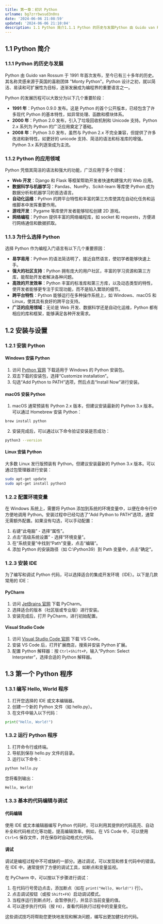 ```yaml
---
title: 第一章：初识 Python
urlname: bg7zrrbwsud3n0ns
date: '2024-06-06 21:08:59'
updated: '2024-06-06 21:10:04'
description: 1.1 Python 简介1.1.1 Python 的历史与发展Python 由 Guido van Rossum 于 1991 年首次发布，至今已有三十多年的历史。其名称灵感来源于英国的喜剧团体 "Monty Python"。Python 设计之初，就以简洁、易读和可扩展性为目标，逐渐发展成...
---
```

## 1.1 Python 简介

### 1.1.1 Python 的历史与发展

Python 由 Guido van Rossum 于 1991 年首次发布，至今已有三十多年的历史。其名称灵感来源于英国的喜剧团体 "Monty Python"。Python 设计之初，就以简洁、易读和可扩展性为目标，逐渐发展成为编程界的重要语言之一。

Python 的发展历程可以大致分为以下几个重要阶段：

- **1991 年**：Python 0.9.0 发布。这是 Python 的首个公开版本，已经包含了许多现代 Python 的基本特性，如异常处理、函数和模块体系。
- **2000 年**：Python 2.0 发布，引入了垃圾回收机制和 Unicode 支持。Python 2.x 系列为 Python 的广泛应用奠定了基础。
- **2008 年**：Python 3.0 发布，虽然与 Python 2.x 不完全兼容，但提供了许多改进和新特性，如更好的 unicode 支持、简洁的语法和标准库的增强。Python 3.x 系列逐渐成为主流。

### 1.1.2 Python 的应用领域

Python 凭借其简洁的语法和强大的功能，广泛应用于多个领域：

- **Web 开发**：Django 和 Flask 等框架帮助开发者快速构建强大的 Web 应用。
- **数据科学与机器学习**：Pandas、NumPy、Scikit-learn 等库使 Python 成为数据分析和机器学习的首选语言。
- **自动化运维**：Python 的跨平台特性和丰富的第三方库使其在自动化任务和运维脚本中发挥重要作用。
- **游戏开发**：Pygame 等库使开发者能够轻松创建 2D 游戏。
- **网络编程**：Python 提供丰富的网络编程库，如 socket 和 requests，方便进行网络通信和数据抓取。

### 1.1.3 为什么选择 Python

选择 Python 作为编程入门语言有以下几个重要原因：

- **易学易用**：Python 的语法简洁明了，接近自然语言，使初学者能够快速上手。
- **强大的社区支持**：Python 拥有庞大的用户社区，丰富的学习资源和第三方库，能帮助开发者解决各种问题。
- **高效的开发效率**：Python 丰富的标准库和第三方库，以及动态类型的特性，使开发者能够更专注于实现功能，而不是陷入繁琐的细节。
- **跨平台特性**：Python 能够运行在多种操作系统上，如 Windows、macOS 和 Linux，使其具有良好的跨平台支持。
- **广泛的应用领域**：无论是 Web 开发、数据科学还是自动化运维，Python 都有相应的库和框架，能够满足各种开发需求。

## 1.2 安装与设置

### 1.2.1 安装 Python

#### Windows 安装 Python

1. 访问 [Python 官网](https://www.python.org/) 下载适用于 Windows 的 Python 安装包。
2. 双击下载的安装包，选择“Customize installation”。
3. 勾选“Add Python to PATH”选项，然后点击“Install Now”进行安装。

#### macOS 安装 Python

1. macOS 通常预装有 Python 2.x 版本，但建议安装最新的 Python 3.x 版本。可以通过 Homebrew 安装 Python：

```bash
brew install python
```

2. 安装完成后，可以通过以下命令验证安装是否成功：

```bash
python3 --version
```

#### Linux 安装 Python

大多数 Linux 发行版预装有 Python，但建议安装最新的 Python 3.x 版本。可以通过包管理器进行安装：

```bash
sudo apt-get update
sudo apt-get install python3
```

### 1.2.2 配置环境变量

在 Windows 系统上，需要将 Python 添加到系统的环境变量中，以便在命令行中方便地调用 Python。安装过程中已经勾选了“Add Python to PATH”选项，通常无需额外配置。如果没有勾选，可以手动配置：

1. 右键“此电脑” - 选择“属性”。
2. 点击“高级系统设置” - 选择“环境变量”。
3. 在“系统变量”中找到“Path”变量，点击“编辑”。
4. 添加 Python 的安装路径（如 C:\Python39）到 Path 变量中，点击“确定”。

### 1.2.3 安装 IDE

为了编写和调试 Python 代码，可以选择适合的集成开发环境（IDE）。以下是几款常用的 IDE：

#### PyCharm

1. 访问 [JetBrains 官网](https://www.jetbrains.com/pycharm/) 下载 PyCharm。
2. 选择适合的版本（社区版或专业版）进行安装。
3. 安装完成后，打开 PyCharm，进行初始配置。

#### Visual Studio Code

1. 访问 [Visual Studio Code 官网](https://code.visualstudio.com/) 下载 VS Code。
2. 安装 VS Code 后，打开扩展商店，搜索并安装 Python 扩展。
3. 配置 Python 解释器：按 `Ctrl+Shift+P`，输入“Python: Select Interpreter”，选择合适的 Python 解释器。

## 1.3 第一个 Python 程序

### 1.3.1 编写 Hello, World 程序

1. 打开您选择的 IDE 或文本编辑器。
2. 创建一个新的 Python 文件（如 hello.py）。
3. 在文件中输入以下代码：

```python
print("Hello, World!")
```

### 1.3.2 运行 Python 程序

1. 打开命令行或终端。
2. 导航到保存 hello.py 文件的目录。
3. 运行以下命令：

```bash
python hello.py
```

您将看到输出：

```latex
Hello, World!
```

### 1.3.3 基本的代码编辑与调试

#### 代码编辑

使用 IDE 或文本编辑器编写 Python 代码时，可以利用其提供的代码高亮、自动补全和代码格式化等功能，提高编辑效率。例如，在 VS Code 中，可以使用 `Ctrl+S` 保存文件，并在保存时自动格式化代码。

#### 调试

调试是编程过程中不可或缺的一部分。通过调试，可以发现和修复代码中的错误。在 IDE 中，通常提供了方便的调试工具，如断点和变量监视。

在 PyCharm 中，可以按以下步骤进行调试：

1. 在代码行号旁边点击，添加断点（如在 `print("Hello, World!")` 行）。
2. 点击调试按钮（或按 `Shift+F9`）启动调试模式。
3. 当程序运行到断点时，会暂停执行，并显示当前变量的值。
4. 可以逐步执行代码（按 `F8`），查看代码执行过程中的变量变化。

这些调试技巧将帮助您更快地发现和解决问题，编写出更加健壮的代码。

